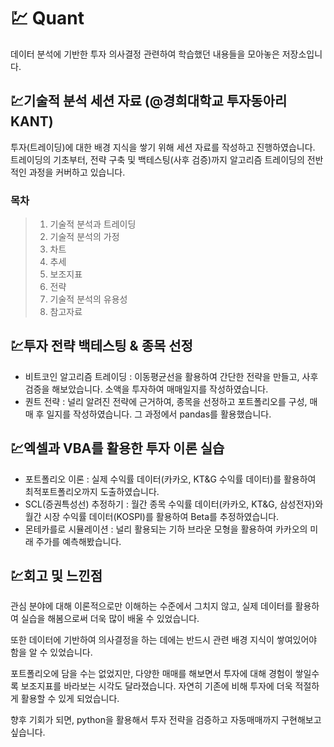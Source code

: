 # :chart: Quant
데이터 분석에 기반한 투자 의사결정 관련하여 학습했던 내용들을 모아놓은 저장소입니다.

## 💹기술적 분석 세션 자료 (@경희대학교 투자동아리 KANT)
투자(트레이딩)에 대한 배경 지식을 쌓기 위해 세션 자료를 작성하고 진행하였습니다. 트레이딩의 기초부터, 전략 구축 및 백테스팅(사후 검증)까지 알고리즘 트레이딩의 전반적인 과정을 커버하고 있습니다.

### 목차
>1. 기술적 분석과 트레이딩
>2. 기술적 분석의 가정
>3. 차트
>4. 추세
>5. 보조지표
>6. 전략
>7. 기술적 분석의 유용성
>8. 참고자료

## 💹투자 전략 백테스팅 & 종목 선정
 
* 비트코인 알고리즘 트레이딩 : 이동평균선을 활용하여 간단한 전략을 만들고, 사후 검증을 해보았습니다. 소액을 투자하여 매매일지를 작성하였습니다.
* 퀀트 전략 : 널리 알려진 전략에 근거하여, 종목을 선정하고 포트폴리오를 구성, 매매 후 일지를 작성하였습니다. 그 과정에서 pandas를 활용했습니다.

## :chart:엑셀과 VBA를 활용한 투자 이론 실습

* 포트폴리오 이론 : 실제 수익률 데이터(카카오, KT&G 수익률 데이터)를 활용하여 최적포트폴리오까지 도출하였습니다.
* SCL(증권특성선) 추정하기 : 월간 종목 수익률 데이터(카카오, KT&G, 삼성전자)와 월간 시장 수익률 데이터(KOSPI)를 활용하여 Beta를 추정하였습니다.
* 몬테카를로 시뮬레이션 : 널리 활용되는 기하 브라운 모형을 활용하여 카카오의 미래 주가를 예측해봤습니다.

## :chart:회고 및 느낀점

관심 분야에 대해 이론적으로만 이해하는 수준에서 그치지 않고, 실제 데이터를 활용하여 실습을 해봄으로써 더욱 많이 배울 수 있었습니다.

또한 데이터에 기반하여 의사결정을 하는 데에는 반드시 관련 배경 지식이 쌓여있어야 함을 알 수 있었습니다.

포트폴리오에 담을 수는 없었지만, 다양한 매매를 해보면서 투자에 대해 경험이 쌓일수록 보조지표를 바라보는 시각도 달라졌습니다. 자연히 기존에 비해 투자에 더욱 적절하게 활용할 수 있게 되었습니다. 

향후 기회가 되면, python을 활용해서 투자 전략을 검증하고 자동매매까지 구현해보고 싶습니다.
